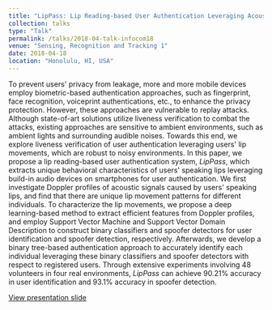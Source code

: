 ```yaml
---
title: "LipPass: Lip Reading-based User Authentication Leveraging Acoustic Signals on Smartphones"
collection: talks
type: "Talk"
permalink: /talks/2018-04-talk-infocom18
venue: "Sensing, Recognition and Tracking 1"
date: 2018-04-18
location: "Honolulu, HI, USA"
---
```


To prevent users' privacy from leakage, more and more mobile devices employ biometric-based authentication approaches, such as fingerprint, face recognition, voiceprint authentications, etc., to enhance the privacy protection. However, these approaches are vulnerable to replay attacks. Although state-of-art solutions utilize liveness verification to combat the attacks, existing approaches are sensitive to ambient environments, such as ambient lights and surrounding audible noises. Towards this end, we explore liveness verification of user authentication leveraging users' lip movements, which are robust to noisy environments. In this paper, we propose a lip reading-based user authentication system, $LipPass$, which extracts unique behavioral characteristics of users' speaking lips leveraging build-in audio devices on smartphones for user authentication. We first investigate Doppler profiles of acoustic signals caused by users' speaking lips, and find that there are unique lip movement patterns for different individuals. To characterize the lip movements, we propose a deep learning-based method to extract efficient features from Doppler profiles, and employ Support Vector Machine and Support Vector Domain Description to construct binary classifiers and spoofer detectors for user identification and spoofer detection, respectively. Afterwards, we develop a binary tree-based authentication approach to accurately identify each individual leveraging these binary classifiers and spoofer detectors with respect to registered users. Through extensive experiments involving 48 volunteers in four real environments, $LipPass$ can achieve $90.21\%$ accuracy in user identification and $93.1\%$ accuracy in spoofer detection.

[View presentation slide](http://lynnlilu.github.io/files/infocom-simple.pdf)

